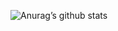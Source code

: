 ![Anurag’s github stats](https://github-readme-stats.vercel.app/api?username=xingliuchao&show_icons=true&theme=merko)
